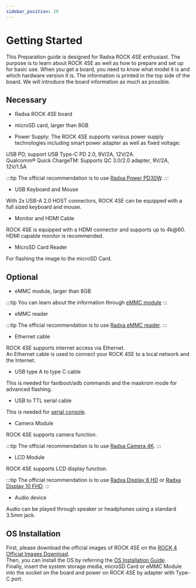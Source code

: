 ```yaml
---
sidebar_position: 20
---
```


# Getting Started

This Preparation guide is designed for Radxa ROCK 4SE enthusiast. The purpose is to learn about ROCK 4SE as well as how to prepare and set up for basic use.
When you get a board, you need to know what model it is and which hardware version it is.
The information is printed in the top side of the board. We will introduce the board information as much as possible.

## Necessary

- Radxa ROCK 4SE board

- microSD card, larger than 8GB

- Power Supply: The ROCK 4SE supports various power supply technologies including smart power adapter as well as fixed voltage:

USB PD, support USB Type-C PD 2.0, 9V/2A, 12V/2A.  
Qualcomm® Quick ChargeTM: Supports QC 3.0/2.0 adapter, 9V/2A, 12V/1.5A

:::tip
The official recommendation is to use [Radxa Power PD30W](/accessories/pd_30w).
:::

- USB Keyboard and Mouse

With 2x USB-A 2.0 HOST connectors, ROCK 4SE can be equipped with a full sized keyboard and mouse.

- Monitor and HDMI Cable

ROCK 4SE is equipped with a HDMI connector and supports up to 4k@60. HDMI capable monitor is recommended.

- MicroSD Card Reader

For flashing the image to the microSD Card.

## Optional

- eMMC module, larger than 8GB

:::tip
You can learn about the information through [eMMC module](/accessories/emmc_module)
:::

- eMMC reader

:::tip
The official recommendation is to use [Radxa eMMC reader](/accessories/emmc_reader).
:::

- Ethernet cable

ROCK 4SE supports internet access via Ethernet.  
An Ethernet cable is used to connect your ROCK 4SE to a local network and the Internet.

- USB type A to type C cable

This is needed for fastboot/adb commands and the maskrom mode for advanced flashing.

- USB to TTL serial cable

This is needed for [serial console](../low-level-dev/serial).

- Camera Module

ROCK 4SE supports camera function.

:::tip
The official recommendation is to use [Radxa Camera 4K](/accessories/camera_4k).
:::

- LCD Module

ROCK 4SE supports LCD display function.

:::tip
The official recommendation is to use [Radxa Display 8 HD](/accessories/lcd-8-hd) or [Radxa Display 10 FHD](/accessories/lcd-10-fhd).
:::

- Audio device

Audio can be played through speaker or headphones using a standard 3.5mm jack.

## OS Installation

First, please download the official images of ROCK 4SE on the [ROCK 4 Official Images Download](/rock4/official-images).  
Then, you can install the OS by referring the [OS Installation Guide](/general-tutorial/os-installation).  
Finally, insert the system storage media, microSD Card or eMMC Module into the socket on the board and power on ROCK 4SE by adapter with Type-C port.
